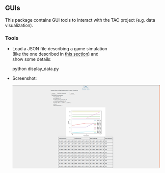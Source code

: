 ## GUIs		

This package contains GUI tools to interact with the TAC project (e.g. data visualization).		

### Tools		

- Load a JSON file describing a game simulation 		
(like the one described in [this section](../../examples/simulation_demo#other-parameters)) and		
show some details:		

    python display_data.py		

- Screenshot:		

  ![](../../docs/misc/screenshot_gui.png)